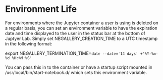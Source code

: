 # Environment Life

For environments where the Jupyter container a user is using is deleted on a
regular basis, you can set an environment variable to have the expiration date
and time displayed to the user in the status bar at the bottom of Juptyer Lab.
Simply set NBGALLERY_CREATION_TIME to a UTC timestamp in the following format:

export NBGALLERY_TERMINATION_TIME=`date --date='14 days' +'%Y-%m-%d %H:%M:%S'`

You can pass this in to the container or have a startup script mounted in
/usr/local/bin/start-notebook.d/ which sets this environment variable.
